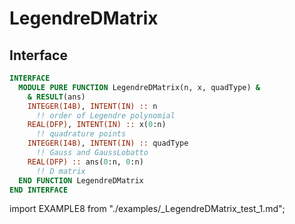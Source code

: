 # LegendreDMatrix

## Interface

<Tabs>
<TabItem value="interface" label="܀ Interface" default>

```fortran
INTERFACE
  MODULE PURE FUNCTION LegendreDMatrix(n, x, quadType) &
    & RESULT(ans)
    INTEGER(I4B), INTENT(IN) :: n
      !! order of Legendre polynomial
    REAL(DFP), INTENT(IN) :: x(0:n)
      !! quadrature points
    INTEGER(I4B), INTENT(IN) :: quadType
      !! Gauss and GaussLobatto
    REAL(DFP) :: ans(0:n, 0:n)
      !! D matrix
  END FUNCTION LegendreDMatrix
END INTERFACE
```

</TabItem>

<TabItem value="example" label="️܀ See example">

import EXAMPLE8 from "./examples/_LegendreDMatrix_test_1.md";

<EXAMPLE8 />

</TabItem>

<TabItem value="close" label="↢ ">

</TabItem>
</Tabs>
